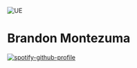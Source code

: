  ![UE](https://th.bing.com/th/id/OIP.eIPwn8FU_yRntS6OHN2oNwAAAA?rs=1&pid=ImgDetMain)
# Brandon Montezuma

[![spotify-github-profile](https://spotify-github-profile.vercel.app/api/view?uid=mrmontezuma75&cover_image=true&theme=default&show_offline=false&background_color=121212&interchange=false)](https://github.com/kittinan/spotify-github-profile)
